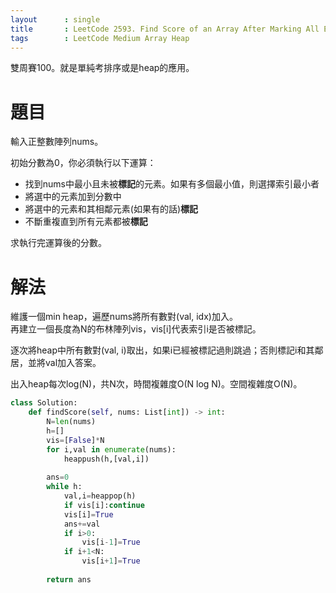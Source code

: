 ```yaml
--- 
layout      : single
title       : LeetCode 2593. Find Score of an Array After Marking All Elements
tags        : LeetCode Medium Array Heap
---
```

雙周賽100。就是單純考排序或是heap的應用。  

# 題目
輸入正整數陣列nums。  

初始分數為0，你必須執行以下運算：  
- 找到nums中最小且未被**標記**的元素。如果有多個最小值，則選擇索引最小者  
- 將選中的元素加到分數中  
- 將選中的元素和其相鄰元素(如果有的話)**標記**  
- 不斷重複直到所有元素都被**標記**  

求執行完運算後的分數。  

# 解法
維護一個min heap，遍歷nums將所有數對(val, idx)加入。  
再建立一個長度為N的布林陣列vis，vis[i]代表索引i是否被標記。  

逐次將heap中所有數對(val, i)取出，如果i已經被標記過則跳過；否則標記i和其鄰居，並將val加入答案。  

出入heap每次log(N)，共N次，時間複雜度O(N log N)。空間複雜度O(N)。  

```python
class Solution:
    def findScore(self, nums: List[int]) -> int:
        N=len(nums)
        h=[]
        vis=[False]*N
        for i,val in enumerate(nums):
            heappush(h,[val,i])
            
        ans=0
        while h:
            val,i=heappop(h)
            if vis[i]:continue
            vis[i]=True
            ans+=val
            if i>0:
                vis[i-1]=True
            if i+1<N:
                vis[i+1]=True
        
        return ans
```
